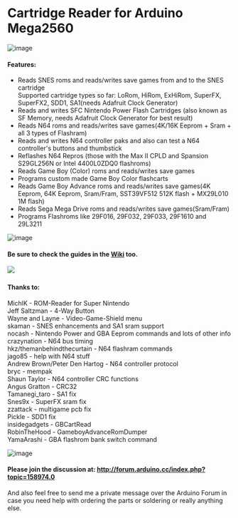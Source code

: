 # Cartridge Reader for Arduino Mega2560

![image](https://dl.dropboxusercontent.com/s/o26c0yey8onuha2/v11_front_diagonal.jpg?dl=1)   

#### Features:  
- Reads SNES roms and reads/writes save games from and to the SNES cartridge  
  Supported cartridge types so far: LoRom, HiRom, ExHiRom, SuperFX, SuperFX2, SDD1, SA1(needs Adafruit Clock Generator)  
- Reads and writes SFC Nintendo Power Flash Cartridges (also known as SF Memory, needs Adafruit Clock Generator for best result)  
- Reads N64 roms and reads/writes save games(4K/16K Eeprom + Sram + all 3 types of Flashram)   
- Reads and writes N64 controller paks and also can test a N64 controller's buttons and thumbstick   
- Reflashes N64 Repros (those with the Max II CPLD and Spansion S29GL256N or Intel 4400L0ZDQ0 flashroms)    
- Reads Game Boy (Color) roms and reads/writes save games   
- Programs custom made Game Boy Color flashcarts   
- Reads Game Boy Advance roms and reads/writes save games(4K Eeprom, 64K Eeprom, Sram/Fram, SST39VF512 512K flash + MX29L010 1M flash)   
- Reads Sega Mega Drive roms and reads/writes save games(Sram/Fram)    
- Programs Flashroms like 29F016, 29F032, 29F033, 29F1610 and 29L3211    

![image](https://dl.dropboxusercontent.com/s/goc70t6cg9v7sfa/v11_switches.jpg?dl=1)   

#### Be sure to check the guides in the [Wiki](https://github.com/sanni/cartreader/wiki) too.

[![](https://dl.dropboxusercontent.com/s/950svg0i21syq3j/youtube_preview.jpg?dl=1)](https://www.youtube.com/watch?v=AD_o7J85bCg)   

#### Thanks to:  
   MichlK - ROM-Reader for Super Nintendo   
   Jeff Saltzman - 4-Way Button   
   Wayne and Layne - Video-Game-Shield menu   
   skaman - SNES enhancements and SA1 sram support   
   nocash - Nintendo Power and GBA Eeprom commands and lots of other info   
   crazynation - N64 bus timing   
   hkz/themanbehindthecurtain - N64 flashram commands   
   jago85 - help with N64 stuff   
   Andrew Brown/Peter Den Hartog - N64 controller protocol   
   bryc - mempak   
   Shaun Taylor - N64 controller CRC functions   
   Angus Gratton - CRC32   
   Tamanegi_taro - SA1 fix   
   Snes9x - SuperFX sram fix   
   zzattack - multigame pcb fix  
   Pickle - SDD1 fix   
   insidegadgets - GBCartRead   
   RobinTheHood - GameboyAdvanceRomDumper   
   YamaArashi - GBA flashrom bank switch command    
   
![image](https://dl.dropboxusercontent.com/s/0be9rp9ss37vq2c/v11_rear.jpg?dl=1)   

#### Please join the discussion at: http://forum.arduino.cc/index.php?topic=158974.0   
And also feel free to send me a private message over the Arduino Forum in case you need help with ordering the parts or soldering or really anything else.   
